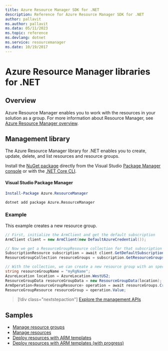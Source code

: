 ```yaml
---
title: Azure Resource Manager SDK for .NET
description: Reference for Azure Resource Manager SDK for .NET
author: pallavit
ms.author: pallavit
ms.data: 05/11/2023
ms.topic: reference
ms.devlang: dotnet
ms.service: resourcemanager
ms.date: 10/19/2017
---
```

# Azure Resource Manager libraries for .NET

## Overview

Azure Resource Manager enables you to work with the resources in your solution as a group.  For more information about Resource Manager, see [Azure Resource Manager overview](https://docs.microsoft.com/azure/azure-resource-manager/resource-group-overview).

## Management library

The Azure Resource Manager library for .NET enables you to create, update, delete, and list resources and resource groups.

Install the [NuGet package](https://www.nuget.org/packages/Azure.ResourceManager/) directly from the Visual Studio [Package Manager console][PackageManager] or with the [.NET Core CLI][DotNetCLI].

#### Visual Studio Package Manager

```powershell
Install-Package Azure.ResourceManager
```

```dotnetcli
dotnet add package Azure.ResourceManager
```

### Example

This example creates a new resource group.

```csharp
// First, initialize the ArmClient and get the default subscription
ArmClient client = new ArmClient(new DefaultAzureCredential());

// Now we get a ResourceGroupResource collection for that subscription
SubscriptionResource subscription = await client.GetDefaultSubscriptionAsync();
ResourceGroupCollection resourceGroups = subscription.GetResourceGroups();

// With the collection, we can create a new resource group with an specific name
string resourceGroupName = "myRgName";
AzureLocation location = AzureLocation.WestUS2;
ResourceGroupData resourceGroupData = new ResourceGroupData(location);
ArmOperation<ResourceGroupResource> operation = await resourceGroups.CreateOrUpdateAsync(WaitUntil.Completed, resourceGroupName, resourceGroupData);
ResourceGroupResource resourceGroup = operation.Value;
```

> [!div class="nextstepaction"]
> [Explore the management APIs](/dotnet/api/overview/azure/resources/management)


## Samples

* [Manage resource groups](https://github.com/Azure-Samples/resources-dotnet-manage-resource-group)
* [Manage resources](https://github.com/Azure-Samples/resources-dotnet-manage-resource)
* [Deploy resources with ARM templates](https://github.com/Azure-Samples/resources-dotnet-deploy-using-arm-template)
* [Deploy resources with ARM templates (with progress)](https://github.com/Azure-Samples/resources-dotnet-deploy-using-arm-template-with-progress)


[PackageManager]: https://docs.microsoft.com/nuget/tools/package-manager-console
[DotNetCLI]: https://docs.microsoft.com/dotnet/core/tools/dotnet-add-package